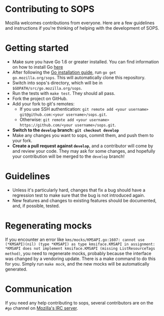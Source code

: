 # Contributing to SOPS

Mozilla welcomes contributions from everyone. Here are a few guidelines and instructions if you're thinking of helping with the development of SOPS.

# Getting started

* Make sure you have Go 1.6 or greater installed. You can find information on how to install Go [here](https://golang.org/dl/)
* After following the [Go installation guide](https://golang.org/doc/install), run `go get go.mozilla.org/sops`. This will automatically clone this repository.
* Switch into sops's directory, which will be in `$GOPATH/src/go.mozilla.org/sops`.
* Run the tests with `make test`. They should all pass.
* Fork the project on GitHub.
* Add your fork to git's remotes:
  * If you use SSH authentication: `git remote add <your username> git@github.com:<your username>/sops.git`.
  * Otherwise: `git remote add <your username> https://github.com/<your username>/sops.git`.
* **Switch to the `develop` branch: `git checkout develop`**
* Make any changes you want to sops, commit them, and push them to your fork.
* **Create a pull request against `develop`**, and a contributor will come by and review your code. They may ask for some changes, and hopefully your contribution will be merged to the `develop` branch!

# Guidelines

* Unless it's particularly hard, changes that fix a bug should have a regression test to make sure that the bug is not introduced again.
* New features and changes to existing features should be documented, and, if possible, tested.

# Regenerating mocks

If you encounter an error like `kms/mocks/KMSAPI.go:1607: cannot use (*KMSAPI)(nil) (type *KMSAPI) as type kmsiface.KMSAPI in assignment: *KMSAPI does not implement kmsiface.KMSAPI (missing ListResourceTags method)`, you need to regenerate mocks, probably because the interface was changed by a vendoring update. There is a make command to do this for you. Simply run `make mock`, and the new mocks will be automatically generated.

# Communication

If you need any help contributing to sops, several contributors are on the `#go` channel on [Mozilla's IRC server](https://wiki.mozilla.org/IRC).
